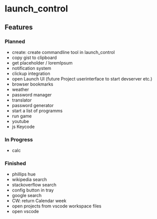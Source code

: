 # launch_control

## Features

### Planned

- create: create commandline tool in launch_control
- copy gist to clipboard
- get placeholder / loremIpsum
- notification system
- clickup integration
- open Launch UI (future Project userinterface to start devserver etc.)
- browser bookmarks
- weather
- password manager
- translator
- password generator
- start a list of programms
- run game
- youtube
- js Keycode

### In Progress

- calc

### Finished

- phillips hue
- wikipedia search
- stackoverflow search
- config button in tray
- google search
- CW: return Calendar week
- open projects from vscode workspace files
- open vscode